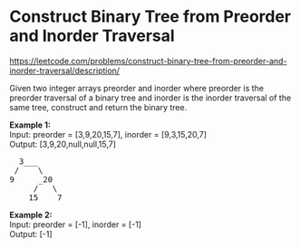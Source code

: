 # Construct Binary Tree from Preorder and Inorder Traversal
https://leetcode.com/problems/construct-binary-tree-from-preorder-and-inorder-traversal/description/

Given two integer arrays preorder and inorder where preorder is the preorder traversal of a binary tree and inorder is the inorder traversal of the same tree, construct and return the binary tree.

<b>Example 1:</b>\
Input: preorder = [3,9,20,15,7], inorder = [9,3,15,20,7]\
Output: [3,9,20,null,null,15,7]
<pre>
  3___
 /    \
9     _20
     /   \
    15    7
</pre>

<b>Example 2:</b>\
Input: preorder = [-1], inorder = [-1]\
Output: [-1]